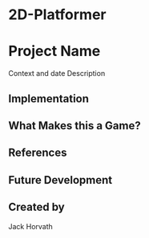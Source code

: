 # 2D-Platformer

# Project Name
Context and date
Description

## Implementation

## What Makes this a Game?

## References

## Future Development

## Created by
Jack Horvath
